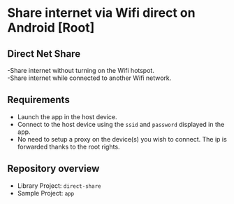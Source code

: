 # Share internet via Wifi direct on Android [Root]

## Direct Net Share

-Share internet without turning on the Wifi hotspot. <br/>
-Share internet while connected to another Wifi network.

Requirements
------------
- Launch the app in the host device.
- Connect to the host device using the `ssid` and `password` displayed in the app.
- No need to setup a proxy on the device(s) you wish to connect. The ip is forwarded thanks to the root rights.

Repository overview
-------------------

- Library Project: `direct-share`
- Sample Project: `app`
